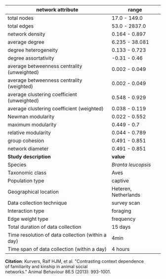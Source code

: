 network attribute|range
---|---
total nodes|17.0 - 149.0
total edges|53.0 - 2837.0
network density|0.164 - 0.897
average degree|6.235 - 38.081
degree heterogeneity|0.133 - 0.723
degree assortativity|-0.31 - 0.46
average betweenness centrality (unweighted)|0.002 - 0.049
average betweenness centrality (weighted)|0.002 - 0.049
average clustering coefficient (unweighted)|0.548 - 0.929
average clustering coefficient (weighted)|0.038 - 0.119
Newman modularity|0.022 - 0.552
maximum modularity|0.449 - 0.7
relative modularity|0.044 - 0.789
group cohesion|0.491 - 0.851
network diameter|0.491 - 0.851
**Study description**|**value**
Species|*Branta leucopsis*
Taxonomic class|Aves
Population type|captive
Geographical location|Heteren, Netherlands
Data collection technique|survey scan
Interaction type|foraging
Edge weight type|frequency
Total duration of data collection|15 days
Time resolution of data collection (within a day)|4min
Time span of data collection (within a day)|4 hours
**Citation**: Kurvers, Ralf HJM, et al. "Contrasting context dependence <br> of familiarity and kinship in animal social <br> networks." Animal Behaviour 86.5 (2013): 993-1001.